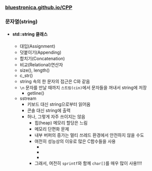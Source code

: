 ### [bluestronica.github.io/CPP](https://bluestronica.github.io/CPP)

### 문자열(string)
- #### std::string 클래스
    - 대입(Assignment)
    - 덧붙이기(Appending)
    - 합치기(Concatenation)
    - 비교(Relational)연산자
    - size(), length()
    - c_str()
    - string 속의 한 문자의 접근은 C와 같음
    - `\n` 문자를 만날 때까지 `스트림(cin)`에서 문자들을 꺼내서 string에 저장
        - getline()
    - sstream
        - 키보드 대신 string으로부터 읽어옴
        - 콘솔 대신 string에 출력
        - 허나, 그렇게 자주 쓰이지는 않음
            - 힙(heap) 메모리 할당은 느림
            - 메모리 단편화 문제
            - 내부 버퍼의 증가는 멀티 쓰레드 환경에서 안전하지 않을 수도
            - 여전히 성능상의 이유로 많은 C함수들을 사용
                - <cstring>
                - <cstdio>
                - <cctype>
            - 그래서, 여전히 `sprintf`와 함께 `char[]`를 매우 많이 사용!!!!
    ```C++

    ```